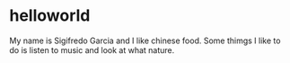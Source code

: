 # helloworld
My name is Sigifredo Garcia and I like chinese food. Some thimgs I like to do is listen to music and look at what nature.
